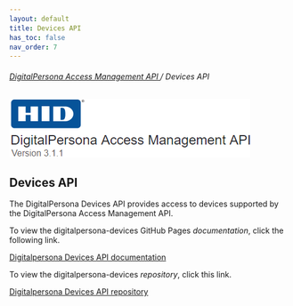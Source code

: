 ```yaml
---
layout: default
title: Devices API
has_toc: false
nav_order: 7  
---
```


###### [DigitalPersona Access Management API ](https://lenhodgeman.github.io/digitalpersona-access-management-api/)/ Devices API  

![](assets/HID-logo.png)  

## Devices API  

The DigitalPersona Devices API provides access to devices supported by the DigitalPersona Access Management API.

To view the digitalpersona-devices GitHub Pages *documentation*, click the following link.

[Digitalpersona Devices API documentation](https://lenhodgeman.github.io/digitalpersona-devices/)

To view the digitalpersona-devices *repository*, click this link.

[Digitalpersona Devices API repository](https://github.com/LenHodgeman/digitalpersona-devices/)
